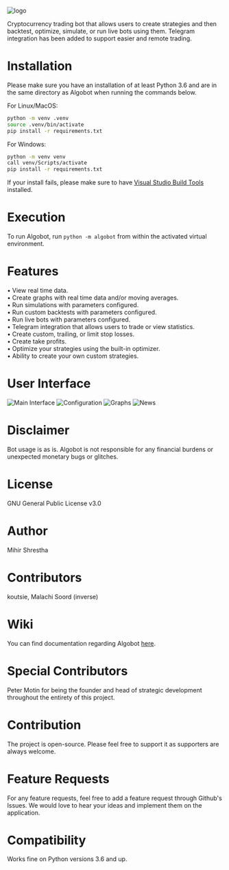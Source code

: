 ![logo](https://github.com/ZENALC/algobot/blob/master/media/algobot.png?raw=true)

Cryptocurrency trading bot that allows users to create strategies and then backtest, optimize, simulate, or run live bots using them. Telegram integration has been added to support easier and remote trading.

# Installation

Please make sure you have an installation of at least Python 3.6 and are in the same directory as Algobot when running the commands below.

For Linux/MacOS:

```bash
python -m venv .venv
source .venv/bin/activate
pip install -r requirements.txt
```

For Windows:
```bash
python -m venv venv
call venv/Scripts/activate
pip install -r requirements.txt
```

If your install fails, please make sure to have [Visual Studio Build Tools](https://visualstudio.microsoft.com/downloads/#build-tools-for-visual-studio-2019) installed.

# Execution

To run Algobot, run `python -m algobot` from within the activated virtual environment.

# Features

• View real time data.\
• Create graphs with real time data and/or moving averages.\
• Run simulations with parameters configured.\
• Run custom backtests with parameters configured.\
• Run live bots with parameters configured.\
• Telegram integration that allows users to trade or view statistics.\
• Create custom, trailing, or limit stop losses.\
• Create take profits.\
• Optimize your strategies using the built-in optimizer. \
• Ability to create your own custom strategies.

# User Interface

![Main Interface](https://i.imgur.com/Y6FD5O5.png)
![Configuration](https://i.imgur.com/JTvHRXf.png)
![Graphs](https://i.imgur.com/M9Oz3Q6.png)
![News](https://i.imgur.com/Ec6Tw17.png)

# Disclaimer

Bot usage is as is. Algobot is not responsible for any financial burdens or unexpected monetary bugs or glitches.

# License

GNU General Public License v3.0

# Author

Mihir Shrestha

# Contributors

koutsie, Malachi Soord (inverse)

# Wiki

You can find documentation regarding Algobot [here](https://github.com/ZENALC/algobot/wiki).

# Special Contributors

Peter Motin for being the founder and head of strategic development throughout the entirety of this project.

# Contribution

The project is open-source. Please feel free to support it as supporters are always welcome.

# Feature Requests

For any feature requests, feel free to add a feature request through Github's Issues. We would love to hear your ideas and implement them on the application.

# Compatibility

Works fine on Python versions 3.6 and up.
